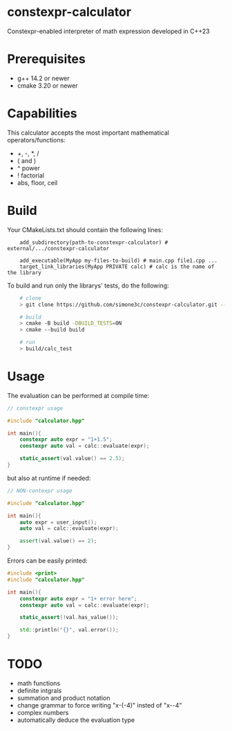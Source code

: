 # constexpr-calculator
Constexpr-enabled interpreter of math expression developed in C++23

# Prerequisites
- g++ 14.2 or newer
- cmake 3.20 or newer

# Capabilities
This calculator accepts the most important mathematical operators/functions:
- +, -, *, /
- \( and \)
- ^ power
- ! factorial
- abs, floor, ceil

# Build
Your CMakeLists.txt should contain the following lines:
```
    add_subdirectory(path-to-constexpr-calculator) # external/.../constexpr-calculator

    add_executable(MyApp my-files-to-build) # main.cpp file1.cpp ...
    target_link_libraries(MyApp PRIVATE calc) # calc is the name of the library
```

To build and run only the librarys' tests, do the following:
```bash
    # clone
    > git clone https://github.com/simone3c/constexpr-calculator.git --recurse-submodules

    # build
    > cmake -B build -DBUILD_TESTS=ON
    > cmake --build build

    # run
    > build/calc_test

```

# Usage
The evaluation can be performed at compile time:
```c++
// constexpr usage

#include "calculator.hpp"

int main(){
    constexpr auto expr = "1+1.5";
    constexpr auto val = calc::evaluate(expr);

    static_assert(val.value() == 2.5);
}
```
but also at runtime if needed:
```c++
// NON-contexpr usage

#include "calculator.hpp"

int main(){
    auto expr = user_input();
    auto val = calc::evaluate(expr);

    assert(val.value() == 2);
}
```

Errors can be easily printed:
```c++
#include <print>
#include "calculator.hpp"

int main(){
    constexpr auto expr = "1+ error here"; 
    constexpr auto val = calc::evaluate(expr);

    static_assert(!val.has_value());

    std::println("{}", val.error());
}
```

# TODO
- math functions
- definite intgrals
- summation and product notation
- change grammar to force writing "x-(-4)" insted of "x--4"
- complex numbers
- automatically deduce the evaluation type 